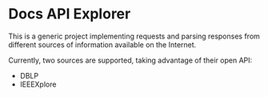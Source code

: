 # Docs API Explorer
This is a generic project implementing requests and parsing responses from different sources of information available on the Internet.

Currently, two sources are supported, taking advantage of their open API:

- DBLP
- IEEEXplore
